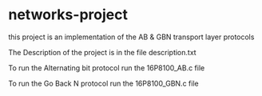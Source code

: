 # networks-project
this project is an implementation of the AB & GBN transport layer protocols

The Description of the project is in the file description.txt


To run the Alternating bit protocol run the 16P8100_AB.c file 

To run the Go Back N protocol run the 16P8100_GBN.c file 
